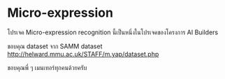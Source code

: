 # Micro-expression
โปรเจค Micro-expression recognition นี้เป็นหนึ่งในโปรเจคของโครงการ AI Builders

ขอบคุณ dataset จาก
SAMM dataset http://helward.mmu.ac.uk/STAFF/m.yap/dataset.php

ขอบคุณพี่ ๆ เมนเทอร์ทุกคนด้วยครับ
